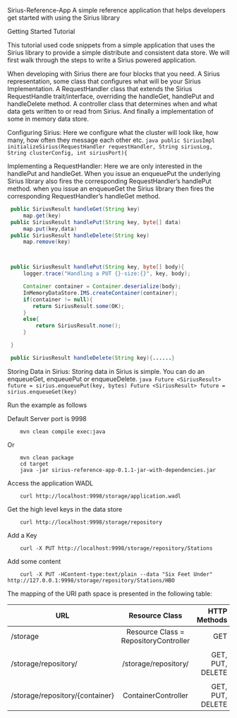 Sirius-Reference-App
A simple reference application that helps developers get started with using the Sirius library


Getting Started Tutorial

This tutorial used code snippets from a simple application that uses the Sirius library to provide
a simple distribute and consistent data store. We will first walk through the steps to write a Sirius powered application.

When developing with Sirius there are four blocks that you need. A Sirius representation, some class
that configures what will be your Sirius Implementation. A RequestHandler class that extends the Sirius
RequestHandle trait/interface, overriding the handleGet, handlePut and handleDelete method. A controller
class that determines when and what data gets written to or read from Sirius. And finally a implementation
of some in memory data store.

Configuring Sirius: Here we configure what the cluster will look like, how many, how often they message
each other etc.
    ```java
    public SiriusImpl initializeSirius(RequestHandler requestHandler,
    		String siriusLog, String clusterConfig, int siriusPort){
    ```

Implementing a RequestHandler: Here we are only interested in the handlePut and handleGet. When you 
issue an enqueuePut the underlying Sirius library also fires the corresponding RequestHandler’s handlePut
method. when you issue an enqueueGet the Sirius library then fires the corresponding RequestHandler’s 
handleGet method.
   ```java
    public SiriusResult handleGet(String key)
    	map.get(key)
    public SiriusResult handlePut(String key, byte[] data)
    	map.put(key,data)
    public SiriusResult handleDelete(String key)
    	map.remove(key)


   
    public SiriusResult handlePut(String key, byte[] body){
        logger.trace("Handling a PUT {}-size:{}", key, body);

        Container container = Container.deserialize(body);
        InMemoryDataStore.IMS.createContainer(container);
        if(container != null){
           return SiriusResult.some(OK);
        }
        else{
            return SiriusResult.none();
        }

    }

    public SiriusResult handleDelete(String key){......}
   ```

Storing Data in Sirius: Storing data in Sirius is simple. You can do an enqueueGet, enqueuePut or enqueueDelete.
    ```java
    Future <SiriusResult> future = sirius.enqueuePut(key, bytes)
    Future <SiriusResult> future = sirius.enqueueGet(key)
    ```

Run the example as follows

Default Server port is 	9998
```
    mvn clean compile exec:java
```
Or
```
    mvn clean package
    cd target
    java -jar sirius-reference-app-0.1.1-jar-with-dependencies.jar
```

Access the application WADL
```
    curl http://localhost:9998/storage/application.wadl
```
Get the high level keys in the data store
```
    curl http://localhost:9998/storage/repository
```
Add a Key
```
    curl -X PUT http://localhost:9998/storage/repository/Stations
```
Add some content
```
    curl -X PUT -HContent-type:text/plain --data "Six Feet Under"  http://127.0.0.1:9998/storage/repository/Stations/HBO
```

The mapping of the URI path space is presented in the following table:


| URL                           | Resource Class                        | HTTP Methods
|-------------------------------|:-------------------------------------:|-----------------:|
|/storage                       | Resource Class = RepositoryController | GET              |
|                               |                                       |                  |
|/storage/repository/           |/storage/repository/                   | GET, PUT, DELETE |
|                               |                                       |                  |
|/storage/repository/{container}| ContainerController                   | GET, PUT, DELETE |